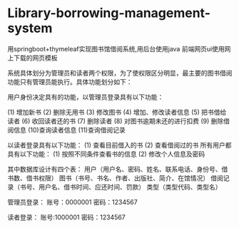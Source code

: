 # Library-borrowing-management-system
用springboot+thymeleaf实现图书馆借阅系统,用后台使用java
前端网页ui使用网上下载的网页模板

系统具体划分为管理员和读者两个权限，为了使权限区分明显，最主要的图书借阅功能只有管理员能执行。具体功能划分如下：

用户身份决定具有的功能，以管理员登录具有以下功能：

(1)	增加新书
(2)	删除无用书
(3)	修改图书
(4)	增加、修改读者信息
(5)	把书借给读者
(6)	收回读者还的书
(7)	删除读者
(8)	对图书逾期未还的进行扣费
(9)	删除借阅信息
(10)查询读者信息
(11)查询借阅记录

以读者登录具有以下功能：
(1)	查看目前借入的书
(2)	查看借阅过的书
所有用户都具有以下功能：
(1)	按照不同条件查看书的信息
(2)	修改个人信息及密码

其中数据库设计有四个表：
用户（用户名、密码、姓名、联系电话、身份号、借书数、借书权限）
图书（书号、书名、作者、出版社、简介、在馆情况）
借阅记录（书号、用户名、借书时间、应还时间、罚款）
类型（类型代码、类型名）

管理员登录：
账号：0000001
密码：1234567

读者登录：
账号:1000001
密码：1234567
